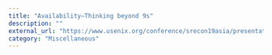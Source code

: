 ```yaml
---
title: "Availability—Thinking beyond 9s"
description: ""
external_url: "https://www.usenix.org/conference/srecon19asia/presentation/srinivasamurthy"
category: "Miscellaneous"
---
```

